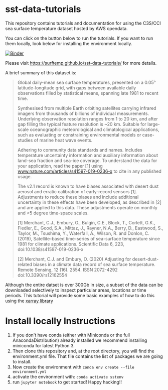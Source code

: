 # sst-data-tutorials

This repository contains tutorials and documentation for using the C3S/CCI sea surface temperature dataset hosted by AWS opendata.

You can click on the button below to run the tutorials. If you want to run them locally, look below for installing the environment locally.

[![Binder](https://mybinder.org/badge_logo.svg)](https://mybinder.org/v2/gh/surftemp/sst-data-tutorials/HEAD)

Please visit https://surftemp.github.io/sst-data-tutorials/ for more details.

A brief summary of this dataset is:

> Global daily-mean sea surface temperatures, presented on a 0.05° latitude-longitude grid, with gaps between available daily observations filled by statistical means, spanning late 1981 to recent time.
>
> Synthesised from multiple Earth orbiting satellites carrying infrared imagers from thousands of billions of individual measurements. Underlying observation resolution ranges from 1 to 20 km, and after gap filling the typical feature resolution is ~20 km. Suitable for large-scale oceanographic meteorological and climatological applications, such as evaluating or constraining environmental models or case-studies of marine heat wave events.
>
> Adhering to community data standards and names. Includes temperature uncertainty information and auxiliary information about land-sea fraction and sea-ice coverage. To understand the data for your application, read the paper [1] using <a href="www.nature.com/articles/s41597-019-0236-x">www.nature.com/articles/s41597-019-0236-x</a> to cite in any published usage.
>
> The v2.1 record is known to have biases associated with desert dust aerosol and erratic calibration of early-record sensors [1]. Adjustments to reduce these biases and include additional uncertainty in these effects have been developed, as described in [2] and are applied to this data. These adjustments operate on monthly and >5 degree time-space scales.
> 
> [1] Merchant, C.J., Embury, O., Bulgin, C.E., Block, T., Corlett, G.K., Fiedler, E., Good, S.A., Mittaz, J., Rayner, N.A., Berry, D., Eastwood, S., Taylor, M., Tsushima, Y., Waterfall, A., Wilson, R. and Donlon, C. (2019), Satellite-based time-series of sea-surface temperature since 1981 for climate applications. Scientific Data 6, 223, doi:10.1038/s41597-019-0236-x
>
> [2] Merchant, C.J. and Embury, O. (2020) Adjusting for desert-dust-related biases in a climate data record of sea surface temperature. Remote Sensing, 12 (16). 2554. ISSN 2072-4292 doi:10.3390/rs12162554

Although the entire datset is over 300Gb in size, a subset of the data can be downloaded selectively to inspect particular areas, locations or time periods.  This tutorial will provide some basic examples of how to do this using the [xarray library]( http://xarray.pydata.org/en/stable/)

# Install locally Instructions
1. If you don't have conda (either with Miniconda or the full AnacondaDistribution) already installed we recommend installing miniconda for latest Python 3.
1. Then clone this repository and, at the root directory, you will find the environment.yml file. That file contains the list of packages we are going to install.
1. Now create the environment with `conda env create --file environment.yml`
1. activate the environment with: `conda activate sstenv`
1. run `jupyter notebook` to get started! Happy hacking!!

